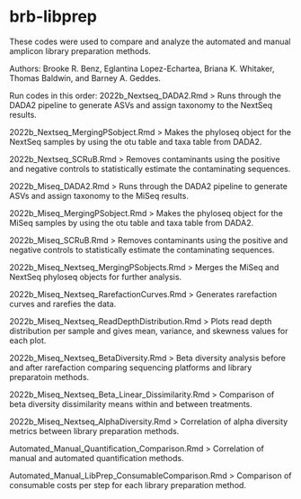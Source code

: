 # brb-libprep
These codes were used to compare and analyze the automated and manual amplicon library preparation methods.

Authors: Brooke R. Benz, Eglantina Lopez-Echartea, Briana K. Whitaker, Thomas Baldwin, and Barney A. Geddes.

Run codes in this order:
2022b_Nextseq_DADA2.Rmd > Runs through the DADA2 pipeline to generate ASVs and assign taxonomy to the NextSeq results.

2022b_Nextseq_MergingPSobject.Rmd > Makes the phyloseq object for the NextSeq samples by using the otu table and taxa table from DADA2.

2022b_Nextseq_SCRuB.Rmd > Removes contaminants using the positive and negative controls to statistically estimate the contaminating sequences.

2022b_Miseq_DADA2.Rmd > Runs through the DADA2 pipeline to generate ASVs and assign taxonomy to the MiSeq results.

2022b_Miseq_MergingPSobject.Rmd > Makes the phyloseq object for the MiSeq samples by using the otu table and taxa table from DADA2.

2022b_Miseq_SCRuB.Rmd > Removes contaminants using the positive and negative controls to statistically estimate the contaminating sequences.

2022b_Miseq_Nextseq_MergingPSobjects.Rmd > Merges the MiSeq and NextSeq phyloseq objects for further analysis.

2022b_Miseq_Nextseq_RarefactionCurves.Rmd > Generates rarefaction curves and rarefies the data.

2022b_Miseq_Nextseq_ReadDepthDistribution.Rmd > Plots read depth distribution per sample and gives mean, variance, and skewness values for each plot.

2022b_Miseq_Nextseq_BetaDiversity.Rmd > Beta diversity analysis before and after rarefaction comparing sequencing platforms and library preparatoin methods.

2022b_Miseq_Nextseq_Beta_Linear_Dissimilarity.Rmd > Comparison of beta diversity dissimilarity means within and between treatments.

2022b_Miseq_Nextseq_AlphaDiversity.Rmd > Correlation of alpha diversity metrics between library preparation methods.

Automated_Manual_Quantification_Comparison.Rmd > Correlation of manual and automated quantification methods.

Automated_Manual_LibPrep_ConsumableComparison.Rmd > Comparison of consumable costs per step for each library preparation method.
